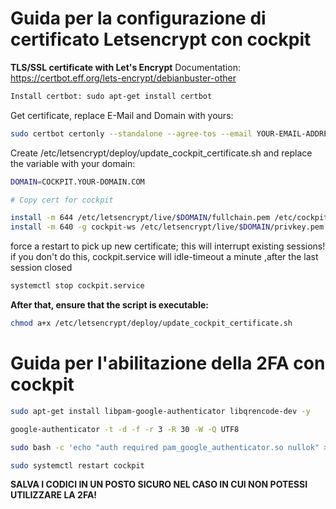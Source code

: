 # Guida per la configurazione di certificato Letsencrypt con cockpit


**TLS/SSL certificate with Let's Encrypt**
Documentation: https://certbot.eff.org/lets-encrypt/debianbuster-other

```bash
Install certbot: sudo apt-get install certbot
```

Get certificate, replace E-Mail and Domain with yours:

```bash
sudo certbot certonly --standalone --agree-tos --email YOUR-EMAIL-ADDRESS -d COCKPIT.YOUR-DOMAIN.COM
```

Create /etc/letsencrypt/deploy/update_cockpit_certificate.sh and replace the variable with your domain:

```bash
DOMAIN=COCKPIT.YOUR-DOMAIN.COM

# Copy cert for cockpit

install -m 644 /etc/letsencrypt/live/$DOMAIN/fullchain.pem /etc/cockpit/ws-certs.d/1-letsencrypt.cert
install -m 640 -g cockpit-ws /etc/letsencrypt/live/$DOMAIN/privkey.pem /etc/cockpit/ws-certs.d/1-letsencrypt.key
```

force a restart to pick up new certificate; this will interrupt existing sessions!
if you don't do this, cockpit.service will idle-timeout a minute ,after the last session closed
```bash
systemctl stop cockpit.service
```
**After that, ensure that the script is executable:**
```bash
chmod a+x /etc/letsencrypt/deploy/update_cockpit_certificate.sh
```


# Guida per l'abilitazione della 2FA con cockpit
```bash
sudo apt-get install libpam-google-authenticator libqrencode-dev -y
```

```bash
google-authenticator -t -d -f -r 3 -R 30 -W -Q UTF8
```
```bash
sudo bash -c 'echo "auth required pam_google_authenticator.so nullok" >> /etc/pam.d/cockpit'
```
```bash
sudo systemctl restart cockpit 
```

**SALVA I CODICI IN UN POSTO SICURO NEL CASO IN CUI NON POTESSI UTILIZZARE LA 2FA!**

